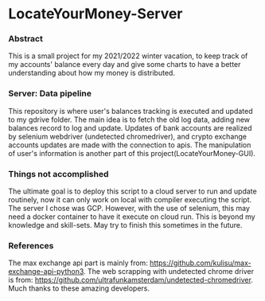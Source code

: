 # LocateYourMoney-Server
### Abstract
This is a small project for my 2021/2022 winter vacation, to keep track of my accounts' balance every day and give some charts to have a better understanding about how my money is distributed.
### Server: Data pipeline
This repository is where user's balances tracking is executed and updated to my gdrive folder. The main idea is to fetch the old log data, adding new balances record to log and update. Updates of bank accounts are realized by selenium webdriver (undetected chromedriver), and crypto exchange accounts updates are made with the connection to apis. The manipulation of user's information is another part of this project(LocateYourMoney-GUI).
### Things not accomplished
The ultimate goal is to deploy this script to a cloud server to run and update routinely, now it can only work on local with compiler executing the script. The server I chose was GCP. However, with the use of selenium, this may need a docker container to have it execute on cloud run. This is beyond my knowledge and skill-sets. May try to finish this sometimes in the future.
### References
The max exchange api part is mainly from: https://github.com/kulisu/max-exchange-api-python3. The web scrapping with undetected chrome driver is from: https://github.com/ultrafunkamsterdam/undetected-chromedriver. Much thanks to these amazing developers.
